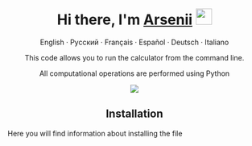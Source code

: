 <h1 align="center">Hi there, I'm <a href="https://github.com/npckek" target="_blank">Arsenii</a> 
<img src="https://github.com/blackcater/blackcater/raw/main/images/Hi.gif" height="32"/></h1>

<p align="center">
  <a>English</a>
  ·
  <a>Русский</a>
  ·
  <a>Français</a>
  ·
  <a>Español</a>
  ·
  <a>Deutsch</a>
  ·
  <a>Italiano</a>
</p>

<p align="center"> This code allows you to run the calculator from the command line. 
<p align="center">All computational operations are performed using Python</p>
  <p align="center">
    <a href="https://skillicons.dev">
      <img src="https://skillicons.dev/icons?i=py" />
    </a>
  </p>
</p>

<h2 align="center">Installation</h2>
<p> Here you will find information about installing the file</p>


<!--<p align="center">
  <a href="https://skillicons.dev">
    <img src="https://skillicons.dev/icons?i=py" />
  </a>
</p>-->



<!--<h4>I hope this will help you in your future projects=)</h4>-->

<!--<h1 align="center">Приветствую, я <a href="https://github.com/npckek" target="_blank">Арсений</a> 
<img src="https://github.com/blackcater/blackcater/raw/main/images/Hi.gif" height="32"/></h1>


<h2> Этот код позволяет запустить калькулятор через командную строку. Все вычислительные операции выполняются с использованием Python. </h2>